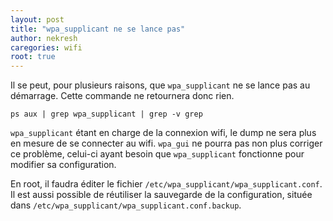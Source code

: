 ```yaml
---
layout: post
title: "wpa_supplicant ne se lance pas"
author: nekresh
caregories: wifi
root: true
---
```


Il se peut, pour plusieurs raisons, que `wpa_supplicant` ne se lance pas au démarrage.
Cette commande ne retournera donc rien.

    ps aux | grep wpa_supplicant | grep -v grep

`wpa_supplicant` étant en charge de la connexion wifi, le dump ne sera plus en mesure de se connecter au wifi.
`wpa_gui` ne pourra pas non plus corriger ce problème, celui-ci ayant besoin que `wpa_supplicant` fonctionne pour modifier sa configuration.

En root, il faudra éditer le fichier `/etc/wpa_supplicant/wpa_supplicant.conf`.
Il est aussi possible de réutiliser la sauvegarde de la configuration, située dans `/etc/wpa_supplicant/wpa_supplicant.conf.backup`.
